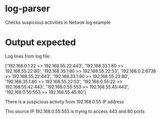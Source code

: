 # log-parser
Checks suspicious activities in Netwok log example

# Output expected
Log lines from log file:

['192.168.0.1:22 >> 192.168.55.22:443', '192.168.33.1:80 >> 192.168.55.22:80', '192.168.35.1:80 >> 192.168.55.22:53', '192.168.0.2:6738 >> 192.168.55.22:443', '192.168.33.1:80 >> 192.168.55.23:80', '192.168.35.1:80 >> 192.168.55.22:53', '192.168.0.55:22 >> 192.168.55.42:443', '192.168.0.55:553 >> 192.168.55.45:443', '192.168.0.55:553 >> 192.168.55.45:80']

There is a suspicious activity from 192.168.0.55 IP address

This source IP 192.168.0.55:553 is trying to access 443 and 80 ports